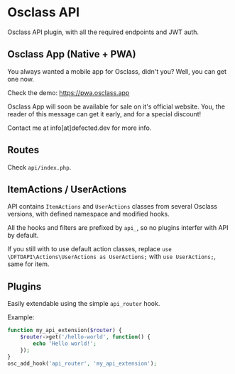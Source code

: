 # Osclass API

Osclass API plugin, with all the required endpoints and JWT auth.

## Osclass App (Native + PWA)

You always wanted a mobile app for Osclass, didn't you? Well, you can get one now.

Check the demo: https://pwa.osclass.app

Osclass App will soon be available for sale on it's official website. You, the reader of this message can get it early, and for a special discount!

Contact me at info[at]defected.dev for more info.

## Routes

Check `api/index.php`.

## ItemActions / UserActions

API contains `ItemActions` and `UserActions` classes from several Osclass versions, with defined namespace and modified hooks.

All the hooks and filters are prefixed by `api_`, so no plugins interfer with API by default.

If you still with to use default action classes, replace `use \DFTDAPI\Actions\UserActions as UserActions;` with `use UserActions;`, same for item.

## Plugins

Easily extendable using the simple `api_router` hook.

Example:

```php
function my_api_extension($router) {
    $router->get('/hello-world', function() {
        echo 'Hello world!';
    });
}
osc_add_hook('api_router', 'my_api_extension');
```
